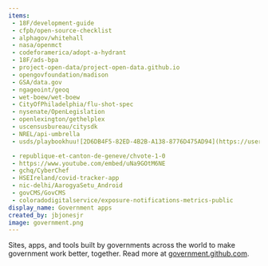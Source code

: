 ```yaml
---
items:
 - 18F/development-guide
 - cfpb/open-source-checklist
 - alphagov/whitehall
 - nasa/openmct
 - codeforamerica/adopt-a-hydrant
 - 18F/ads-bpa
 - project-open-data/project-open-data.github.io
 - opengovfoundation/madison
 - GSA/data.gov
 - ngageoint/geoq
 - wet-boew/wet-boew
 - CityOfPhiladelphia/flu-shot-spec
 - nysenate/OpenLegislation
 - openlexington/gethelplex
 - uscensusbureau/citysdk
 - NREL/api-umbrella
 - usds/playbookhuu![2D6DB4F5-82ED-4B2B-A138-8776D475AD94](https://user-images.githubusercontent.com/124348210/216561140-91e352fa-8aac-4bb2-8089-07c778f03330.jpeg)

 - republique-et-canton-de-geneve/chvote-1-0
 - https://www.youtube.com/embed/uNa9GOtM6NE
 - gchq/CyberChef
 - HSEIreland/covid-tracker-app
 - nic-delhi/AarogyaSetu_Android
 - govCMS/GovCMS
 - coloradodigitalservice/exposure-notifications-metrics-public
display_name: Government apps
created_by: jbjonesjr
image: government.png
---
```

Sites, apps, and tools built by governments across the world to make government work better, together.  Read more at [government.github.com](https://government.github.com).
